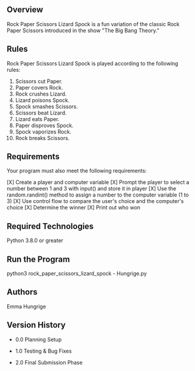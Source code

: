 ## Overview

Rock Paper Scissors Lizard Spock is a fun variation of the classic Rock Paper Scissors introduced in the show "The Big Bang Theory."

## Rules
Rock Paper Scissors Lizard Spock is played according to the following rules:

1. Scissors cut Paper.
2. Paper covers Rock.
3. Rock crushes Lizard.
4. Lizard poisons Spock.
5. Spock smashes Scissors.
6. Scissors beat Lizard.
7. Lizard eats Paper.
8. Paper disproves Spock.
9. Spock vaporizes Rock.
10. Rock breaks Scissors.

## Requirements
Your program must also meet the following requirements:

[X] Create a player and computer variable
[X] Prompt the player to select a number between 1 and 3 with input() and store it in player
[X] Use the random.randint() method to assign a number to the computer variable (1 to 3)
[X] Use control flow to compare the user's choice and the computer's choice
[X] Determine the winner
[X] Print out who won

## Required Technologies
Python 3.8.0 or greater

## Run the Program
python3 rock_paper_scissors_lizard_spock - Hungrige.py

## Authors
Emma Hungrige

## Version History
* 0.0
  Planning Setup
  
* 1.0
  Testing & Bug Fixes

* 2.0
  Final Submission Phase
